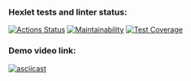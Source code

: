 ### Hexlet tests and linter status:
[![Actions Status](https://github.com/Nakan4u/frontend-project-lvl2/workflows/hexlet-check/badge.svg)](https://github.com/Nakan4u/frontend-project-lvl2/actions)
[![Maintainability](https://api.codeclimate.com/v1/badges/0908a68fcf708176b35e/maintainability)](https://codeclimate.com/github/Nakan4u/frontend-project-lvl2/maintainability)
[![Test Coverage](https://api.codeclimate.com/v1/badges/0908a68fcf708176b35e/test_coverage)](https://codeclimate.com/github/Nakan4u/frontend-project-lvl2/test_coverage)
### Demo video link:
[![asciicast](https://asciinema.org/a/BWPzlzLQeM3RcMOdSt8MInOY0.svg)](https://asciinema.org/a/BWPzlzLQeM3RcMOdSt8MInOY0)